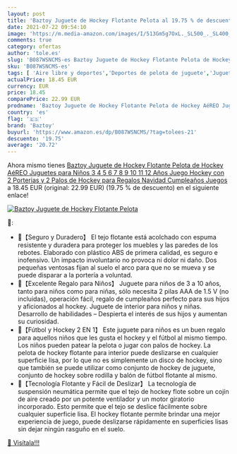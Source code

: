 ```yaml
---
layout: post
title: 'Baztoy Juguete de Hockey Flotante Pelota al 19.75 % de descuento'
date: 2021-07-22 09:54:10
image: 'https://m.media-amazon.com/images/I/513Gm5g7OxL._SL500_._SL400_.jpg'
comments: true
category: ofertas
author: 'tole.es'
slug: 'B087WSNCMS-es Baztoy Juguete de Hockey Flotante Pelota de Hockey AéREO...'
sku: 'B087WSNCMS-es'
tags: [ 'Aire libre y deportes','Deportes de pelota de juguete','Juguetes','Juguetes de hockey','Juguetes y juegos','baztoy','navidad', ]
actualPrice: 18.45 EUR
currency: EUR
price: 18.45
comparePrice: 22.99 EUR
prodname: 'Baztoy Juguete de Hockey Flotante Pelota de Hockey AéREO Juguetes para Niños 3 4 5 6 7 8 9 10 11 12 Años  Juego Hockey con 2 Porterias y 2 Palos de Hockey  para Regalos Navidad Cumpleaños Juegos'
country: 'es'
flag: '🇪🇸'
brand: 'Baztoy'
buyurl: 'https://www.amazon.es/dp/B087WSNCMS/?tag=tolees-21'
descuento: '19.75'
average: '20.72'
---
```


Ahora mismo tienes [Baztoy Juguete de Hockey Flotante Pelota de Hockey AéREO Juguetes para Niños 3 4 5 6 7 8 9 10 11 12 Años  Juego Hockey con 2 Porterias y 2 Palos de Hockey  para Regalos Navidad Cumpleaños Juegos](https://www.amazon.es/dp/B087WSNCMS/?tag=tolees-21) a 18.45 EUR (original: 22.99 EUR) (19.75 %  de descuento) en el siguiente enlace!

[![Baztoy Juguete de Hockey Flotante Pelota](https://m.media-amazon.com/images/I/513Gm5g7OxL._SL500_._SL400_.jpg)](https://www.amazon.es/dp/B087WSNCMS/?tag=tolees-21)

🔎:

- 🎁【Seguro y Duradero】 El tejo flotante está acolchado con espuma resistente y duradera para proteger los muebles y las paredes de los rebotes. Elaborado con plástico ABS de primera calidad, es seguro e inofensivo. Un impacto involuntario no provoca ni dolor ni daño. Dos pequeñas ventosas fijan al suelo el arco para que no se mueva y se puede disparar a la portería a voluntad.
- 🎁【Excelente Regalo para Niños】 Juguete para niños de 3 a 10 años, tanto para niños como para niñas, sólo necesita 2 pilas AAA de 1.5 V (no incluidas), operación fácil, regalo de cumpleaños perfecto para sus hijos y aficionados al hockey. Juguete de interior para niños y niñas. Desarrollo de habilidades – Despierta el interés de sus hijos y aumentan su curiosidad.
- 🎁【Fútbol y Hockey 2 EN 1】 Este juguete para niños es un buen regalo para aquellos niños que les gusta el hockey y el fútbol al mismo tiempo. Los niños pueden patear la pelota o jugar con palos de hockey. La pelota de hockey flotante para interior puede deslizarse en cualquier superficie lisa, por lo que no es simplemente un disco de hockey, sino que también se puede utilizar como conjunto de hockey de juguete, conjunto de hockey sobre rodilla y balón de fútbol flotante al mismo.
- 🎁【Tecnología Flotante y Fácil de Deslizar】 La tecnología de suspensión neumática permite que el tejo de hockey flote sobre un cojín de aire creado por un potente ventilador y un motor giratorio incorporado. Esto permite que el tejo se deslice fácilmente sobre cualquier superficie lisa. El hockey flotante permite brindar una mejor experiencia de juego, puede deslizarse rápidamente en superficies lisas sin dejar ningún rasguño en el suelo.

[🛒 Visítala!!!](https://www.amazon.es/dp/B087WSNCMS/?tag=tolees-21)
